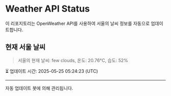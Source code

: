 
# Weather API Status

이 리포지토리는 OpenWeather API를 사용하여 서울의 날씨 정보를 자동으로 업데이트합니다.

## 현재 서울 날씨
> 서울의 현재 날씨: few clouds, 온도: 20.76°C, 습도: 52%

⏳ 업데이트 시간: 2025-05-25 05:24:23 (UTC)

---
자동 업데이트 봇에 의해 관리됩니다.

